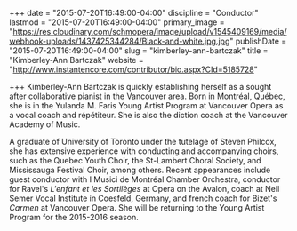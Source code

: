 +++
date = "2015-07-20T16:49:00-04:00"
discipline = "Conductor"
lastmod = "2015-07-20T16:49:00-04:00"
primary_image = "https://res.cloudinary.com/schmopera/image/upload/v1545409169/media/webhook-uploads/1437425344284/Black-and-white.jpg.jpg"
publishDate = "2015-07-20T16:49:00-04:00"
slug = "kimberley-ann-bartczak"
title = "Kimberley-Ann Bartczak"
website = "http://www.instantencore.com/contributor/bio.aspx?CId=5185728"

+++
Kimberley-Ann Bartczak is quickly establishing herself as a sought after collaborative pianist in the Vancouver area. Born in Montréal, Québec, she is in the Yulanda M. Faris Young Artist Program at Vancouver Opera as a vocal coach and répétiteur. She is also the diction coach at the Vancouver Academy of Music.

A graduate of University of Toronto under the tutelage of Steven Philcox, she has extensive experience with conducting and accompanying choirs, such as the Quebec Youth Choir, the St-Lambert Choral Society, and Mississauga Festival Choir, among others. Recent appearances include guest conductor with I Musici de Montréal Chamber Orchestra, conductor for Ravel's *L'enfant et les Sortilèges* at Opera on the Avalon, coach at Neil Semer Vocal Institute in Coesfeld, Germany, and french coach for Bizet's *Carmen* at Vancouver Opera. She will be returning to the Young Artist Program for the 2015-2016 season.